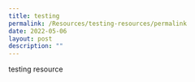 ```yaml
---
title: testing
permalink: /Resources/testing-resources/permalink
date: 2022-05-06
layout: post
description: ""
---
```

testing resource